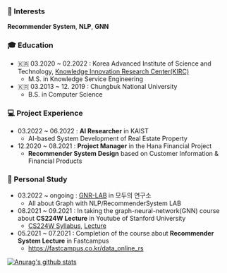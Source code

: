 ### 📡 Interests
**Recommender System**, **NLP**, **GNN**


### 🎓 Education
  - 🇰🇷 03.2020 ~ 02.2022 : Korea Advanced Institute of Science and Technology, [Knowledge Innovation Research Center(KIRC)](https://kirc.kaist.ac.kr/)
    - M.S. in Knowledge Service Engineering
  - 🇰🇷 03.2013 ~ 12. 2019 : Chungbuk National University
    - B.S. in Computer Science


### 💻 Project Experience
  - 03.2022 ~ 06.2022 : **AI Researcher** in KAIST
    - AI-based System Development of Real Estate Property
  - 12.2020 ~ 08.2021 : **Project Manager** in the Hana Financial Project
    -  **Recommender System Design** based on Customer Information & Financial Products


### :school: Personal Study
  - 03.2022 ~ ongoing : [GNR-LAB](https://modulabs.notion.site/All-about-Graph-with-NLP-RecommenderSystem-LAB-d6231c4250e34c23a74af25b99e2d987) in 모두의 연구소
    - All about Graph with NLP/RecommenderSystem LAB
  - 08.2021 ~ 09.2021 : In taking the graph-neural-network(GNN) course about **CS224W Lecture**  in Youtube of Stanford University
    - [CS224W Syllabus](http://web.stanford.edu/class/cs224w/), [Lecture](https://youtu.be/JAB_plj2rbA)
  - 05.2021 ~ 07.2021 : Completion of the course about **Recommender System Lecture**  in Fastcampus
    - https://fastcampus.co.kr/data_online_rs


[![Anurag's github stats](https://github-readme-stats.vercel.app/api?username=cheonsol-lee)](https://github.com/anuraghazra/github-readme-stats)
